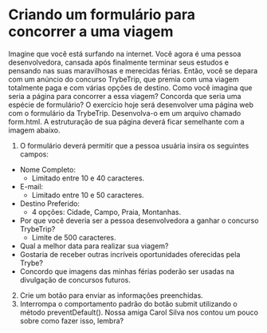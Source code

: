# Criando um formulário para concorrer a uma viagem
Imagine que você está surfando na internet. Você agora é uma pessoa desenvolvedora, cansada após finalmente terminar seus estudos e pensando nas suas maravilhosas e merecidas férias.
Então, você se depara com um anúncio do concurso TrybeTrip, que premia com uma viagem totalmente paga e com várias opções de destino. Como você imagina que seria a página para concorrer a essa viagem?
Concorda que seria uma espécie de formulário?
O exercício hoje será desenvolver uma página web com o formulário da TrybeTrip. Desenvolva-o em um arquivo chamado form.html. A estruturação de sua página deverá ficar semelhante com a imagem abaixo.

1. O formulário deverá permitir que a pessoa usuária insira os seguintes campos:
- Nome Completo:
    - Limitado entre 10 e 40 caracteres.
- E-mail:
    - Limitado entre 10 e 50 caracteres.
- Destino Preferido:
    - 4 opções: Cidade, Campo, Praia, Montanhas.
- Por que você deveria ser a pessoa desenvolvedora a ganhar o concurso TrybeTrip?
    - Limite de 500 caracteres.
- Qual a melhor data para realizar sua viagem?
- Gostaria de receber outras incríveis oportunidades oferecidas pela Trybe?
- Concordo que imagens das minhas férias poderão ser usadas na divulgação de concursos futuros.
2. Crie um botão para enviar as informações preenchidas.
3. Interrompa o comportamento padrão do botão submit utilizando o método preventDefault(). Nossa amiga Carol Silva nos contou um pouco sobre como fazer isso, lembra?
